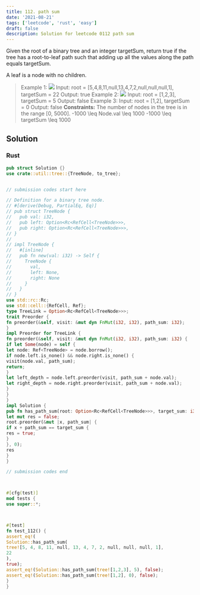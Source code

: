 ```yaml
---
title: 112. path sum
date: '2021-08-21'
tags: ['leetcode', 'rust', 'easy']
draft: false
description: Solution for leetcode 0112 path sum
---
```




Given the root of a binary tree and an integer targetSum, return true if the tree has a root-to-leaf path such that adding up all the values along the path equals targetSum.

A leaf is a node with no children.



>   Example 1:
>   ![](https://assets.leetcode.com/uploads/2021/01/18/pathsum1.jpg)
>   Input: root <TeX>=</TeX> [5,4,8,11,null,13,4,7,2,null,null,null,1], targetSum <TeX>=</TeX> 22
>   Output: true
>   Example 2:
>   ![](https://assets.leetcode.com/uploads/2021/01/18/pathsum2.jpg)
>   Input: root <TeX>=</TeX> [1,2,3], targetSum <TeX>=</TeX> 5
>   Output: false
>   Example 3:
>   Input: root <TeX>=</TeX> [1,2], targetSum <TeX>=</TeX> 0
>   Output: false
**Constraints:**
>   	The number of nodes in the tree is in the range [0, 5000].
>   	-1000 <TeX>\leq</TeX> Node.val <TeX>\leq</TeX> 1000
>   	-1000 <TeX>\leq</TeX> targetSum <TeX>\leq</TeX> 1000


## Solution


### Rust
```rust
pub struct Solution {}
use crate::util::tree::{TreeNode, to_tree};


// submission codes start here

// Definition for a binary tree node.
// #[derive(Debug, PartialEq, Eq)]
// pub struct TreeNode {
//   pub val: i32,
//   pub left: Option<Rc<RefCell<TreeNode>>>,
//   pub right: Option<Rc<RefCell<TreeNode>>>,
// }
//
// impl TreeNode {
//   #[inline]
//   pub fn new(val: i32) -> Self {
//     TreeNode {
//       val,
//       left: None,
//       right: None
//     }
//   }
// }
use std::rc::Rc;
use std::cell::{RefCell, Ref};
type TreeLink = Option<Rc<RefCell<TreeNode>>>;
trait Preorder {
fn preorder(&self, visit: &mut dyn FnMut(i32, i32), path_sum: i32);
}
impl Preorder for TreeLink {
fn preorder(&self, visit: &mut dyn FnMut(i32, i32), path_sum: i32) {
if let Some(node) = self {
let node: Ref<TreeNode> = node.borrow();
if node.left.is_none() && node.right.is_none() {
visit(node.val, path_sum);
return;
}
let left_depth = node.left.preorder(visit, path_sum + node.val);
let right_depth = node.right.preorder(visit, path_sum + node.val);
}
}
}
impl Solution {
pub fn has_path_sum(root: Option<Rc<RefCell<TreeNode>>>, target_sum: i32) -> bool {
let mut res = false;
root.preorder(&mut |x, path_sum| {
if x + path_sum == target_sum {
res = true;
}
}, 0);
res
}
}

// submission codes end



#[cfg(test)]
mod tests {
use super::*;



#[test]
fn test_112() {
assert_eq!(
Solution::has_path_sum(
tree![5, 4, 8, 11, null, 13, 4, 7, 2, null, null, null, 1],
22
),
true);
assert_eq!(Solution::has_path_sum(tree![1,2,3], 5), false);
assert_eq!(Solution::has_path_sum(tree![1,2], 0), false);
}
}

```
